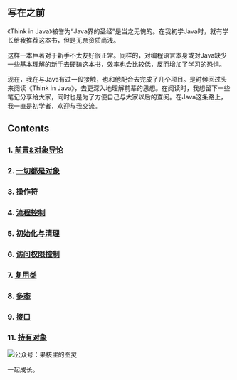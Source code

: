 ## 写在之前
《Think in Java》被誉为“Java界的圣经”是当之无愧的。在我初学Java时，就有学长给我推荐这本书，但是无奈资质尚浅。

这样一本巨著对于新手不太友好很正常。同样的，对编程语言本身或对Java缺少一些基本理解的新手去硬磕这本书，效率也会比较低，反而增加了学习的恐惧。

现在，我在与Java有过一段接触，也和他配合去完成了几个项目。是时候回过头来阅读《Think in Java》，去更深入地理解前辈的思想。在阅读时，我想留下一些笔记分享给大家，同时也是为了方便自己与大家以后的查阅。在Java这条路上，我一直是初学者，欢迎与我交流。

## Contents
### 1. [前言&对象导论](https://github.com/CasualJi/read-think-in-java/blob/master/%E5%89%8D%E8%A8%80%26%E5%AF%B9%E8%B1%A1%E5%AF%BC%E8%AE%BA.md)
### 2. [一切都是对象](https://github.com/CasualJi/read-think-in-java/blob/master/%E4%B8%80%E5%88%87%E9%83%BD%E6%98%AF%E5%AF%B9%E8%B1%A1.md)
### 3. [操作符](https://github.com/CasualJi/read-think-in-java/blob/master/%E6%93%8D%E4%BD%9C%E7%AC%A6.md)
### 4. [流程控制](https://github.com/CasualJi/read-think-in-java/blob/master/%E6%B5%81%E7%A8%8B%E6%8E%A7%E5%88%B6.md)
### 5. [初始化与清理](https://github.com/CasualJi/read-think-in-java/blob/master/%E5%88%9D%E5%A7%8B%E5%8C%96%E4%B8%8E%E6%B8%85%E7%90%86.md)
### 6. [访问权限控制](https://github.com/CasualJi/read-think-in-java/blob/master/%E8%AE%BF%E9%97%AE%E6%9D%83%E9%99%90%E6%8E%A7%E5%88%B6.md)
### 7. [复用类](https://github.com/CasualJi/read-think-in-java/blob/master/%E5%A4%8D%E7%94%A8%E7%B1%BB.md)
### 8. [多态](https://github.com/CasualJi/read-think-in-java/blob/master/%E5%A4%9A%E6%80%81.md)
### 9. [接口](https://github.com/CasualJi/read-think-in-java/blob/master/%E6%8E%A5%E5%8F%A3.md)
### 11. [持有对象](https://github.com/CasualJi/read-think-in-java/blob/master/%E6%8C%81%E6%9C%89%E5%AF%B9%E8%B1%A1.md)

![公众号：果核里的图灵](https://upload-images.jianshu.io/upload_images/5889935-a9e34752d8b11a8c.jpg?imageMogr2/auto-orient/strip%7CimageView2/2/w/1240)

一起成长。